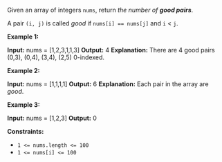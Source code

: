 
Given an array of integers  `nums`, return  _the number of  **good pairs**_.

A pair  `(i, j)`  is called  _good_  if  `nums[i] == nums[j]`  and  `i`  <  `j`.

**Example 1:**

**Input:** nums = [1,2,3,1,1,3]
**Output:** 4
**Explanation:** There are 4 good pairs (0,3), (0,4), (3,4), (2,5) 0-indexed.

**Example 2:**

**Input:** nums = [1,1,1,1]
**Output:** 6
**Explanation:** Each pair in the array are _good_.

**Example 3:**

**Input:** nums = [1,2,3]
**Output:** 0

**Constraints:**

-   `1 <= nums.length <= 100`
-   `1 <= nums[i] <= 100`